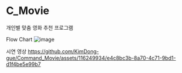 # C_Movie
 개인별 맞춤 영화 추천 프로그램

Flow Chart
![image](https://github.com/KimDong-gue/Command_Movie/assets/116249934/1dd41513-3f49-4c34-a3c2-fd64aa2c765c)



시연 영상
https://github.com/KimDong-gue/Command_Movie/assets/116249934/e4c8bc3b-8a70-4c71-9bd1-d1f4be5e99b7

